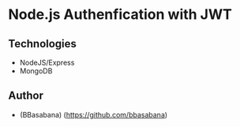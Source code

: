 # Node.js Authenfication with JWT
## Technologies
- NodeJS/Express
- MongoDB


## Author
- (BBasabana) (https://github.com/bbasabana)